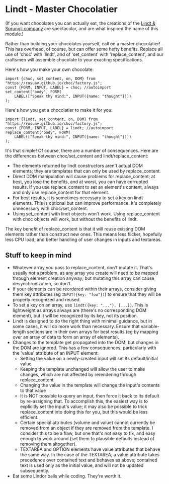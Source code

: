 Lindt - Master Chocolatier
==========================

(If you want chocolates you can actually eat, the creations of the
[Lindt & Sprungli company](https://www.lindt-spruengli.com/) are spectacular,
and are what inspired the name of this module.)

Rather than building your chocolates yourself, call on a master chocolatier!
This has overhead, of course, but can offer some hefty benefits. Replace all
use of 'choc' with 'lindt', and of 'set_content' with 'replace_content', and
our craftsmen will assemble chocolate to your exacting specifications.

Here's how you make your own chocolate:

    import {choc, set_content, on, DOM} from "https://rosuav.github.io/choc/factory.js";
    const {FORM, INPUT, LABEL} = choc; //autoimport
    set_content("body", FORM(
        LABEL(["Speak thy mind:", INPUT({name: "thought"})])
    );

Here's how you get a chocolatier to make it for you:

    import {lindt, set_content, on, DOM} from "https://rosuav.github.io/choc/factory.js";
    const {FORM, INPUT, LABEL} = lindt; //autoimport
    replace_content("body", FORM(
        LABEL(["Speak thy mind:", INPUT({name: "thought"})])
    );

It's that simple! Of course, there are a number of consequences. Here are the
differences between choc/set_content and lindt/replace_content:

* The elements returned by lindt constructors aren't actual DOM elements; they
  are templates that can only be used by replace_content.
* Direct DOM manipulation will cause problems for replace_content; at best, you
  lose the benefits, and at worst, you can have corrupted results. If you use
  replace_content to set an element's content, always and only use replace_content
  for that element.
* For best results, it is sometimes necessary to set a key on lindt elements.
  This is optional but can improve performance. It's completely unnecessary with
  choc/set_content.
* Using set_content with lindt objects won't work. Using replace_content with choc
  objects will work, but without the benefits of lindt.

The key benefit of replace_content is that it will reuse existing DOM elements
rather than construct new ones. This means less flicker, hopefully less CPU load,
and better handling of user changes in inputs and textareas.

Stuff to keep in mind
---------------------

* Whatever array you pass to replace_content, don't mutate it. That's usually
  not a problem, as any array you create will need to be mapped through element
  creation anyway; but mutating this array can cause desynchronization, so don't.
* If your elements can be reordered within their arrays, consider giving them
  key attributes (eg `INPUT({key: "foo"})`) to ensure that they will be properly
  recognized and reused.
* To set a key on an array, use `lindt({key: "..."}, [...])`. This is lightweight
  as arrays always are (there's no corresponding DOM element), but it will be
  recognized by its key, not its position.
* Lindt is designed to do the right thing with minimal guidance, but in some
  cases, it will do more work than necessary. Ensure that variable-length sections
  are in their own arrays for best results (eg by mapping over an array of data to
  form an array of elements).
* Changes to the template get propagated into the DOM, but changes in the DOM are
  ignored. This has a few consequences, particularly with the 'value' attribute of
  an INPUT element:
  - Setting the value on a newly-created input will set its default/initial value
  - Keeping the template unchanged will allow the user to make changes, which are
    not affected by rerendering through replace_content
  - Changing the value in the template will change the input's contents to that value
  - It is NOT possible to query an input, then force it back to its default by
    re-assigning that. To accomplish this, the easiest way is to explicitly set the
    input's value; it may also be possible to trick replace_content into doing this
    for you, but this would be less efficient.
  - Certain special attributes (volume and value) cannot currently be removed from
    an object if they are removed from the template. I consider this to be a flaw,
    but one that's not easy to fix, and easy enough to work around (set them to
    plausible defaults instead of removing them altogether).
  - TEXTAREA and OPTION elements have value attributes that behave the same way. In
    the case of the TEXTAREA, a value attribute takes precedence over contained text
    and behaves as above; contained text is used only as the initial value, and will
    not be updated subsequently.
* Eat some Lindor balls while coding. They're worth it.
